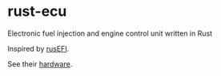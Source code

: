 # rust-ecu
Electronic fuel injection and engine control unit written in Rust

Inspired by [rusEFI](https://github.com/rusefi/rusefi).

See their [hardware](https://rusefi.com/wiki/index.php?title=Manual:Hardware_Frankenso_board).
